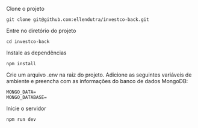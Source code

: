 Clone o projeto

```
git clone git@github.com:ellendutra/investco-back.git
```

Entre no diretório do projeto

```
cd investco-back
```

Instale as dependências

```
npm install
```

Crie um arquivo .env na raiz do projeto. Adicione as seguintes variáveis de ambiente e preencha com as informações do banco de dados MongoDB:

```
MONGO_DATA=
MONGO_DATABASE=
```

Inicie o servidor

```
npm run dev
```
